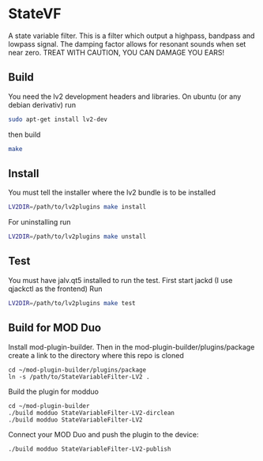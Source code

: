 # StateVF
A state variable filter. This is a filter which output a highpass, bandpass and lowpass signal.
The damping factor allows for resonant sounds when set near zero. TREAT WITH CAUTION, YOU CAN DAMAGE YOU EARS!


## Build
You need the lv2 development headers and libraries. On ubuntu (or any debian derivativ) run
```bash
sudo apt-get install lv2-dev
```
then build
```bash
make
```

## Install
You must tell the installer where the lv2 bundle is to be installed
```bash
LV2DIR=/path/to/lv2plugins make install
```

For uninstalling run
```bash
LV2DIR=/path/to/lv2plugins make unstall
```

## Test
You must have jalv.qt5 installed to run the test.
First start jackd (I use qjackctl as the frontend)
Run
```bash
LV2DIR=/path/to/lv2plugins make test
```

## Build for MOD Duo

Install mod-plugin-builder. Then in the mod-plugin-builder/plugins/package create a link to the directory 
where this repo is cloned
```
cd ~/mod-plugin-builder/plugins/package
ln -s /path/to/StateVariableFilter-LV2 .
```

Build the plugin for modduo
```
cd ~/mod-plugin-builder
./build modduo StateVariableFilter-LV2-dirclean
./build modduo StateVariableFilter-LV2
```

Connect your MOD Duo and push the plugin to the device:
```bash
./build modduo StateVariableFilter-LV2-publish
```
